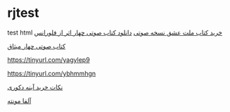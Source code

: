 # rjtest
test html
[خرید کتاب ملت عشق نسخه صوتی](https://dakeelmi.ir/product/%d8%af%d8%a7%d9%86%d9%84%d9%88%d8%af-%da%a9%d8%aa%d8%a7%d8%a8-%d8%b5%d9%88%d8%aa%db%8c-%d9%85%d9%84%d8%aa-%d8%b9%d8%b4%d9%82/)
[دانلود کتاب صوتی  چهار اثر از فلورانس](
https://dakeelmi.ir/product/%da%a9%d8%aa%d8%a7%d8%a8-%d8%b5%d9%88%d8%aa%db%8c-%da%86%d9%87%d8%a7%d8%b1-%d8%a7%d8%ab%d8%b1-%d8%a7%d8%b2-%d9%81%d9%84%d9%88%d8%b1%d8%a7%d9%86%d8%b3/)

[کتاب صوتی چهار میثاق](https://dakeelmi.ir/product/%da%a9%d8%aa%d8%a7%d8%a8-%d8%b5%d9%88%d8%aa%db%8c-4-%d9%85%db%8c%d8%ab%d8%a7%d9%82/)

https://tinyurl.com/yagylep9

https://tinyurl.com/ybhmmhgn

[نکات خرید آینه دکوری](https://olomvafanavari.persianblog.ir/x3RaBNWBGbI81nG5pdWp-%D8%B4%D8%B4-%D9%86%DA%A9%D8%AA%D9%87-%DA%A9%D9%84%DB%8C%D8%AF%DB%8C-%D8%AF%D8%B1-%D8%AE%D8%B1%DB%8C%D8%AF-%D8%A2%DB%8C%D9%86%D9%87-%D8%AF%DA%A9%D9%88%D8%B1%DB%8C)

[آلفا مونته](https://alfamonte.ir/)

